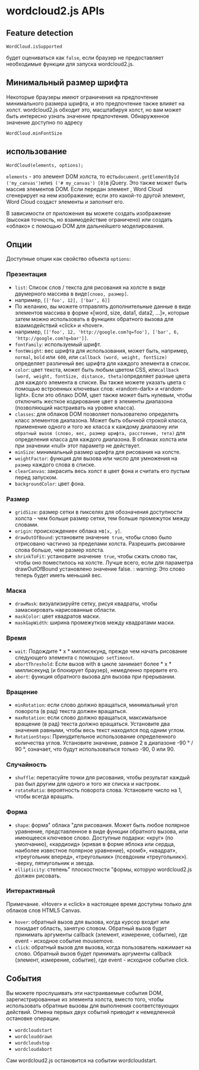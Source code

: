 # wordcloud2.js APIs

## Feature detection

    WordCloud.isSupported
    
будет оцениваться как `false`, если браузер не предоставляет необходимые функции для запуска wordcloud2.js.

## Минимальный размер шрифта

Некоторые браузеры имеют ограничения на предпочтение минимального размера шрифта, и это предпочтение также влияет на холст.
wordcloud2.js обходит это, масштабируя холст, но вам может быть интересно узнать значение предпочтения. Обнаруженное значение доступно по адресу

	WordCloud.minFontSize

## использование

    WordCloud(elements, options);

`elements` - это элемент DOM холста, то есть` document.getElementById ('my_canvas') `или` $ ('# my_canvas') [0] `в jQuery.
Это также может быть массив элементов DOM. Если передан элемент <canvas>, Word Cloud сгенерирует на нем изображение; если это какой-то другой элемент, Word Cloud создаст элементы <span> и заполнит его.
	
В зависимости от приложения вы можете создать изображение (высокая точность, но взаимодействие ограничено) или создать «облако» с помощью DOM для дальнейшего моделирования.

## Опции

Доступные опции как свойство объекта `options`:

### Презентация

* `list`: Список слов / текста для рисования на холсте в виде двумерного массива в виде` [слово, размер] `.
* например, `[['foo', 12], ['bar', 6]]`
* По желанию, вы можете отправлять дополнительные данные в виде элементов массива в форме «[word, size, data1, data2, ...]», которые затем можно использовать в функциях обратного вызова для взаимодействий «click» и «hover».
* например, `[['foo', 12, 'http://google.com?q=foo'], ['bar', 6, 'http://google.com?q=bar']]`.
* `fontFamily`: используемый шрифт.
* `fontWeight`: вес шрифта для использования, может быть, например,` normal`, `bold` или` 600`, или `callback (word, weight, fontSize)` определяет различный вес шрифта для каждого элемента в список.
* `color`: цвет текста, может быть любым цветом CSS, или` callback (word, weight, fontSize, distance, theta) `определяет разные цвета для каждого элемента в списке.
  Вы также можете указать цвета с помощью встроенных ключевых слов: «random-dark» и «random-light». Если это облако DOM, цвет также может быть нулевым, чтобы отключить жесткое кодирование
  цвет в элементы диапазона (позволяющий настраивать на уровне класса).
* `classes`: для облаков DOM позволяет пользователю определять класс элементов диапазона. Может быть обычной строкой класса,
  применение одного и того же класса к каждому диапазону или `обратный вызов (слово, вес, размер шрифта, расстояние, тета)` для определения класса для каждого диапазона.
  В облаках холста или при значении «null» этот параметр не действует.
* `minSize`: минимальный размер шрифта для рисования на холсте.
* `weightFactor`: функция для вызова или число для умножения на` размер` каждого слова в списке.
* `clearCanvas`: закрасить весь холст в цвет фона и считать его пустым перед запуском.
* `backgroundColor`: цвет фона.

### Размер

* `gridSize`: размер сетки в пикселях для обозначения доступности холста - чем больше размер сетки, тем больше промежуток между словами.
* `origin`: происхождение« облака »в` [x, y] `.
* `drawOutOfBound`: установите значение` true`, чтобы слово было отрисовано частично за пределами холста. Разрешить рисование слова больше, чем размер холста.
* `shrinkToFit`: установите значение` true`, чтобы сжать слово так, чтобы оно поместилось на холсте. Лучше всего, если для параметра drawOutOfBound установлено значение false. : warning: Это слово теперь будет иметь меньший вес.

### Маска

* `drawMask`: визуализируйте сетку, рисуя квадраты, чтобы замаскировать нарисованные области.
* `maskColor`: цвет квадратов маски.
* `maskGapWidth`: ширина промежутков между квадратами маски.

### Время

* `wait`: Подождите * x * миллисекунд, прежде чем начать рисование следующего элемента с помощью` setTimeout`.
* `abortThreshold`: Если вызов with в цикле занимает более * x * миллисекунд (и блокирует браузер), немедленно прервите его.
* `abort`: функция обратного вызова для вызова при прерывании.

### Вращение

* `minRotation`: если слово должно вращаться, минимальный угол поворота (в рад) текста должен вращаться.
* `maxRotation`: если слово должно вращаться, максимальное вращение (в рад) текста должно вращаться. Установите два значения равными, чтобы весь текст находился под одним углом.
* `RotationSteps`: Принудительное использование определенного количества углов. Установите значение, равное 2 в диапазоне -90 ° / 90 °, означает, что будут использоваться только -90, 0 или 90.

### Случайность

* `shuffle`: перетасуйте точки для рисования, чтобы результат каждый раз был другим для одного и того же списка и настроек.
* `rotateRatio`: вероятность поворота слова. Установите число на 1, чтобы всегда вращать.

### Форма

* `shape`: форма" облака "для рисования. Может быть любое полярное уравнение, представленное в виде функции обратного вызова, или имеющееся ключевое слово.
Доступные подарки: «круг» (по умолчанию), «кардиоид» (кривая в форме яблока или сердца, наиболее известное полярное уравнение), «ромб», «квадрат», «треугольник вперед», «треугольник» (псевдоним «треугольник»). -верху, пятиугольник и звезда.
* `ellipticity`: степень" плоскостности "формы, которую wordcloud2.js должен рисовать.

### Интерактивный

Примечание. «Hover» и «click» в настоящее время доступны только для облаков слов HTML5 Canvas.

* `hover`: обратный вызов для вызова, когда курсор входит или покидает область, занятую словом. Обратный вызов будет принимать аргументы callback (элемент, измерение, событие), где event - исходное событие mousemove.
* `click`: обратный вызов для вызова, когда пользователь нажимает на слово. Обратный вызов будет принимать аргументы callback (элемент, измерение, событие), где event - исходное событие click.

## События

Вы можете прослушивать эти настраиваемые события DOM, зарегистрированные из элемента холста, вместо того, чтобы использовать обратные вызовы для выполнения соответствующих действий.
Отмена первых двух событий приводит к немедленной остановке операции.

* `wordcloudstart`
* `wordclouddrawn`
* `wordcloudstop`
* `wordcloudabort`

Сам wordcloud2.js остановится на событии wordcloudstart.
